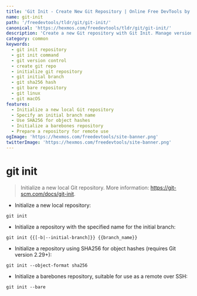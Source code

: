 ```yaml
---
title: 'Git Init - Create New Git Repository | Online Free DevTools by Hexmos'
name: git-init
path: '/freedevtools/tldr/git/git-init/'
canonical: 'https://hexmos.com/freedevtools/tldr/git/git-init/'
description: 'Create a new Git repository with Git Init. Manage version control and track changes with this simple command. Free online tool, no registration required.'
category: common
keywords:
  - git init repository
  - git init command
  - git version control
  - create git repo
  - initialize git repository
  - git initial branch
  - git sha256 hash
  - git bare repository
  - git linux
  - git macOS
features:
  - Initialize a new local Git repository
  - Specify an initial branch name
  - Use SHA256 for object hashes
  - Initialize a barebones repository
  - Prepare a repository for remote use
ogImage: 'https://hexmos.com/freedevtools/site-banner.png'
twitterImage: 'https://hexmos.com/freedevtools/site-banner.png'
---
```


# git init

> Initialize a new local Git repository.
> More information: <https://git-scm.com/docs/git-init>.

- Initialize a new local repository:

`git init`

- Initialize a repository with the specified name for the initial branch:

`git init {{[-b|--initial-branch]}} {{branch_name}}`

- Initialize a repository using SHA256 for object hashes (requires Git version 2.29+):

`git init --object-format sha256`

- Initialize a barebones repository, suitable for use as a remote over SSH:

`git init --bare`
